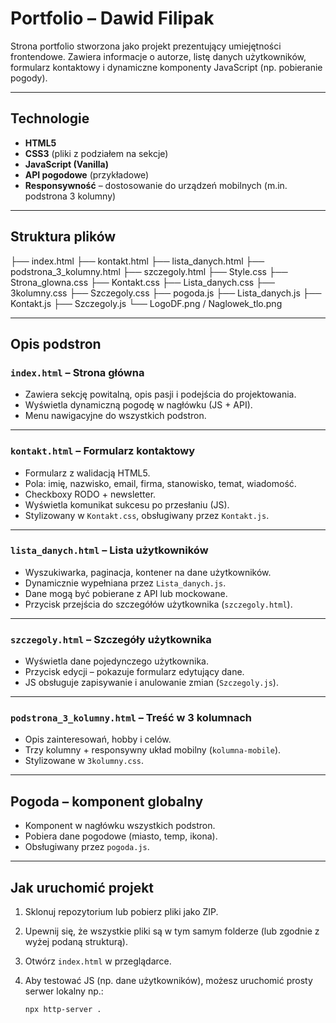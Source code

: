 # Portfolio – Dawid Filipak

Strona portfolio stworzona jako projekt prezentujący umiejętności frontendowe. Zawiera informacje o autorze, listę danych użytkowników, formularz kontaktowy i dynamiczne komponenty JavaScript (np. pobieranie pogody).

---

## Technologie

- **HTML5**
- **CSS3** (pliki z podziałem na sekcje)
- **JavaScript (Vanilla)**
- **API pogodowe** (przykładowe)
- **Responsywność** – dostosowanie do urządzeń mobilnych (m.in. podstrona 3 kolumny)

---

## Struktura plików

├── index.html
├── kontakt.html
├── lista_danych.html
├── podstrona_3_kolumny.html
├── szczegoly.html
├── Style.css
├── Strona_glowna.css
├── Kontakt.css
├── Lista_danych.css
├── 3kolumny.css
├── Szczegoly.css
├── pogoda.js
├── Lista_danych.js
├── Kontakt.js
├── Szczegoly.js
└── LogoDF.png / Naglowek_tlo.png


---

## Opis podstron

### `index.html` – Strona główna

- Zawiera sekcję powitalną, opis pasji i podejścia do projektowania.
- Wyświetla dynamiczną pogodę w nagłówku (JS + API).
- Menu nawigacyjne do wszystkich podstron.

---

### `kontakt.html` – Formularz kontaktowy

- Formularz z walidacją HTML5.
- Pola: imię, nazwisko, email, firma, stanowisko, temat, wiadomość.
- Checkboxy RODO + newsletter.
- Wyświetla komunikat sukcesu po przesłaniu (JS).
- Stylizowany w `Kontakt.css`, obsługiwany przez `Kontakt.js`.

---

### `lista_danych.html` – Lista użytkowników

- Wyszukiwarka, paginacja, kontener na dane użytkowników.
- Dynamicznie wypełniana przez `Lista_danych.js`.
- Dane mogą być pobierane z API lub mockowane.
- Przycisk przejścia do szczegółów użytkownika (`szczegoly.html`).

---

### `szczegoly.html` – Szczegóły użytkownika

- Wyświetla dane pojedynczego użytkownika.
- Przycisk edycji – pokazuje formularz edytujący dane.
- JS obsługuje zapisywanie i anulowanie zmian (`Szczegoly.js`).

---

### `podstrona_3_kolumny.html` – Treść w 3 kolumnach

- Opis zainteresowań, hobby i celów.
- Trzy kolumny + responsywny układ mobilny (`kolumna-mobile`).
- Stylizowane w `3kolumny.css`.

---

## Pogoda – komponent globalny

- Komponent w nagłówku wszystkich podstron.
- Pobiera dane pogodowe (miasto, temp, ikona).
- Obsługiwany przez `pogoda.js`.

---

## Jak uruchomić projekt

1. Sklonuj repozytorium lub pobierz pliki jako ZIP.
2. Upewnij się, że wszystkie pliki są w tym samym folderze (lub zgodnie z wyżej podaną strukturą).
3. Otwórz `index.html` w przeglądarce.
4. Aby testować JS (np. dane użytkowników), możesz uruchomić prosty serwer lokalny np.:

   ```bash
   npx http-server .
